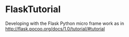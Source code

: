 # FlaskTutorial
Developing with the Flask Python micro frame work as in http://flask.pocoo.org/docs/1.0/tutorial/#tutorial
